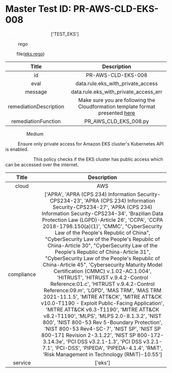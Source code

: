 



# Master Test ID: PR-AWS-CLD-EKS-008


***<font color="white">Master Snapshot Id:</font>*** ['TEST_EKS']

***<font color="white">type:</font>*** rego

***<font color="white">rule:</font>*** file([eks.rego])  
  
  
  
  

|Title|Description|
| :---: | :---: |
|id|PR-AWS-CLD-EKS-008|
|eval|data.rule.eks_with_private_access|
|message|data.rule.eks_with_private_access_err|
|remediationDescription|Make sure you are following the Cloudformation template format presented <a href='https://boto3.amazonaws.com/v1/documentation/api/latest/reference/services/eks.html#EKS.Client.describe_cluster' target='_blank'>here</a>|
|remediationFunction|PR_AWS_CLD_EKS_008.py|


***<font color="white">Severity:</font>*** Medium

***<font color="white">Title:</font>*** Ensure only private access for Amazon EKS cluster's Kubernetes API is enabled.

***<font color="white">Description:</font>*** This policy checks if the EKS cluster has public access which can be accessed over the internet.  
  
  

|Title|Description|
| :---: | :---: |
|cloud|AWS|
|compliance|['APRA', 'APRA (CPS 234) Information Security-CPS234-23', 'APRA (CPS 234) Information Security-CPS234-27', 'APRA (CPS 234) Information Security-CPS234-34', 'Brazilian Data Protection Law (LGPD)-Article 26', 'CCPA', 'CCPA 2018-1798.150(a)(1)', 'CMMC', "CyberSecurity Law of the People's Republic of China", "CyberSecurity Law of the People's Republic of China-Article 30", "CyberSecurity Law of the People's Republic of China-Article 31", "CyberSecurity Law of the People's Republic of China-Article 45", 'Cybersecurity Maturity Model Certification (CMMC) v.1.02-AC.1.004', 'HITRUST', 'HITRUST v.9.4.2-Control Reference:01.c', 'HITRUST v.9.4.2-Control Reference:09.m', 'LGPD', 'MAS TRM', 'MAS TRM 2021-11.1.5', 'MITRE ATT&CK', 'MITRE ATT&CK v10.0-T1190 - Exploit Public-Facing Application', 'MITRE ATT&CK v6.3-T1190', 'MITRE ATT&CK v8.2-T1190', 'MLPS', 'MLPS 2.0-8.1.3.2', 'NIST 800', 'NIST 800-53 Rev 5-Boundary Protection', 'NIST 800-53 Rev4-SC-7', 'NIST SP', 'NIST SP 800-171 Revision 2-3.1.22', 'NIST SP 800-172-3.14.3e', 'PCI DSS v3.2.1-1.3', 'PCI DSS v3.2.1-7.1', 'PCI-DSS', 'PIPEDA', 'PIPEDA-4.1.4', 'RMiT', 'Risk Management in Technology (RMiT)-10.55']|
|service|['eks']|



[eks.rego]: https://github.com/prancer-io/prancer-compliance-test/tree/master/aws/cloud/eks.rego
